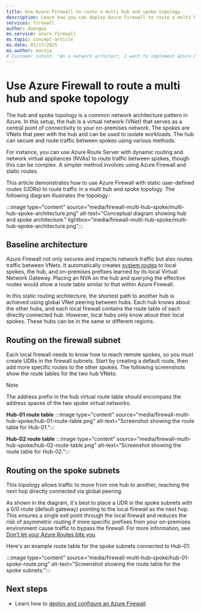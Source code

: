 ```yaml
---
title: Use Azure Firewall to route a multi hub and spoke topology 
description: Learn how you can deploy Azure Firewall to route a multi hub and spoke topology.
services: firewall
author: duongau
ms.service: azure-firewall
ms.topic: concept-article
ms.date: 03/17/2025
ms.author: maroja
# Customer intent: "As a network architect, I want to implement Azure Firewall in a multi hub and spoke topology, so that I can efficiently route and secure traffic between various virtual networks while simplifying network management."
---
```


# Use Azure Firewall to route a multi hub and spoke topology

The hub and spoke topology is a common network architecture pattern in Azure. In this setup, the hub is a virtual network (VNet) that serves as a central point of connectivity to your on-premises network. The spokes are VNets that peer with the hub and can be used to isolate workloads. The hub can secure and route traffic between spokes using various methods.

For instance, you can use Azure Route Server with dynamic routing and network virtual appliances (NVAs) to route traffic between spokes, though this can be complex. A simpler method involves using Azure Firewall and static routes.

This article demonstrates how to use Azure Firewall with static user-defined routes (UDRs) to route traffic in a multi hub and spoke topology. The following diagram illustrates the topology:

:::image type="content" source="media/firewall-multi-hub-spoke/multi-hub-spoke-architecture.png" alt-text="Conceptual diagram showing hub and spoke architecture." lightbox="media/firewall-multi-hub-spoke/multi-hub-spoke-architecture.png":::

## Baseline architecture

Azure Firewall not only secures and inspects network traffic but also routes traffic between VNets. It automatically creates [system routes](../virtual-network/virtual-networks-udr-overview.md#system-routes) to local spokes, the hub, and on-premises prefixes learned by its local Virtual Network Gateway. Placing an NVA on the hub and querying the effective routes would show a route table similar to that within Azure Firewall.

In this static routing architecture, the shortest path to another hub is achieved using global VNet peering between hubs. Each hub knows about the other hubs, and each local firewall contains the route table of each directly connected hub. However, local hubs only know about their local spokes. These hubs can be in the same or different regions.

## Routing on the firewall subnet

Each local firewall needs to know how to reach remote spokes, so you must create UDRs in the firewall subnets. Start by creating a default route, then add more specific routes to the other spokes. The following screenshots show the route tables for the two hub VNets:

> [!NOTE]
> The address prefix in the hub virtual route table should encompass the address spaces of the two spoke virtual networks.

**Hub-01 route table**
:::image type="content" source="media/firewall-multi-hub-spoke/hub-01-route-table.png" alt-text="Screenshot showing the route table for Hub-01.":::

**Hub-02 route table**
:::image type="content" source="media/firewall-multi-hub-spoke/hub-02-route-table.png" alt-text="Screenshot showing the route table for Hub-02.":::

## Routing on the spoke subnets

This topology allows traffic to move from one hub to another, reaching the next hop directly connected via global peering.

As shown in the diagram, it's best to place a UDR in the spoke subnets with a 0/0 route (default gateway) pointing to the local firewall as the next hop. This ensures a single exit point through the local firewall and reduces the risk of asymmetric routing if more specific prefixes from your on-premises environment cause traffic to bypass the firewall. For more information, see [Don’t let your Azure Routes bite you](https://blog.cloudtrooper.net/2020/11/28/dont-let-your-azure-routes-bite-you/).

Here's an example route table for the spoke subnets connected to Hub-01:

:::image type="content" source="media/firewall-multi-hub-spoke/hub-01-spoke-route.png" alt-text="Screenshot showing the route table for the spoke subnets.":::


## Next steps

- Learn how to [deploy and configure an Azure Firewall](tutorial-firewall-deploy-portal.md).
